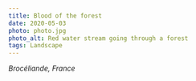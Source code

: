 ```yaml
---
title: Blood of the forest
date: 2020-05-03
photo: photo.jpg
photo_alt: Red water stream going through a forest
tags: Landscape
---
```


*Brocéliande, France*
